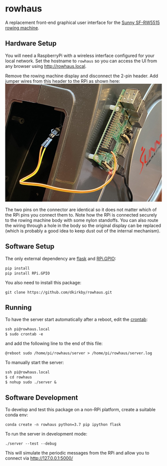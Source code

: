 # rowhaus

A replacement front-end graphical user interface for the [Sunny SF-RW5515 rowing machine](https://www.amazon.com/Sunny-Health-Fitness-Magnetic-SF-RW5515/dp/B017HSNIEW).

## Hardware Setup

You will need a RaspberryPi with a wireless interface configured for your local network. Set the hostname to `rowhaus` so you can access the UI from any browser using http://rowhaus.local.

Remove the rowing machine display and disconnect the 2-pin header. Add jumper wires from this header to the RPi as shown here:
![wiring diagram](static/rowhaus-wiring.jpg?raw=true)

The two pins on the connector are identical so it does not matter which of the RPi pins you connect them to. Note how the RPi is connected securely to the rowing machine body with some nylon standoffs. You can also route the wiring through a hole in the body so the original display can be replaced (which is probably a good idea to keep dust out of the internal mechanism).

## Software Setup

The only external dependency are [flask]() and [RPi.GPIO](https://sourceforge.net/p/raspberry-gpio-python/wiki/Home/):
```
pip install 
pip install RPi.GPIO
```
You also need to install this package:
```
git clone https://github.com/dkirkby/rowhaus.git
```

## Running

To have the server start automatically after a reboot, edit the [crontab](https://www.dexterindustries.com/howto/auto-run-python-programs-on-the-raspberry-pi/):
```
ssh pi@rowhaus.local
$ sudo crontab -e
```
and add the following line to the end of this file:
```
@reboot sudo /home/pi/rowhaus/server > /home/pi/rowhaus/server.log
```

To manually start the server:
```
ssh pi@rowhaus.local
$ cd rowhaus
$ nohup sudo ./server &
```

## Software Development

To develop and test this package on a non-RPi platform, create a suitable conda env:
```
conda create -n rowhaus python=3.7 pip ipython flask
```
To run the server in development mode:
```
./server --test --debug
```
This will simulate the periodic messages from the RPi and allow you to connect via http://127.0.0.1:5000/
